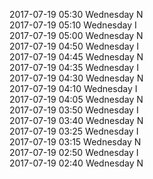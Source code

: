 2017-07-19 05:30 Wednesday  N  
2017-07-19 05:10 Wednesday  I  
2017-07-19 05:00 Wednesday  N  
2017-07-19 04:50 Wednesday  I  
2017-07-19 04:45 Wednesday  N  
2017-07-19 04:35 Wednesday  I  
2017-07-19 04:30 Wednesday  N  
2017-07-19 04:10 Wednesday  I  
2017-07-19 04:05 Wednesday  N  
2017-07-19 03:50 Wednesday  I  
2017-07-19 03:40 Wednesday  N  
2017-07-19 03:25 Wednesday  I  
2017-07-19 03:15 Wednesday  N  
2017-07-19 02:50 Wednesday  I  
2017-07-19 02:40 Wednesday  N  
